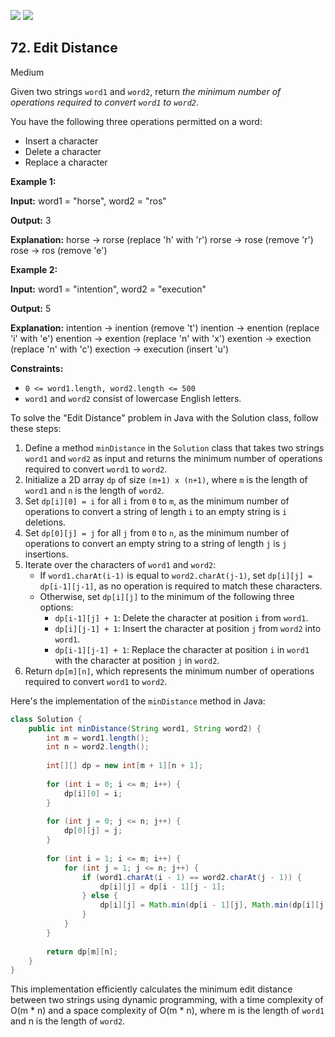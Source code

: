[![](https://img.shields.io/github/stars/javadev/LeetCode-in-Java?label=Stars&style=flat-square)](https://github.com/javadev/LeetCode-in-Java)
[![](https://img.shields.io/github/forks/javadev/LeetCode-in-Java?label=Fork%20me%20on%20GitHub%20&style=flat-square)](https://github.com/javadev/LeetCode-in-Java/fork)

## 72\. Edit Distance

Medium

Given two strings `word1` and `word2`, return _the minimum number of operations required to convert `word1` to `word2`_.

You have the following three operations permitted on a word:

*   Insert a character
*   Delete a character
*   Replace a character

**Example 1:**

**Input:** word1 = "horse", word2 = "ros"

**Output:** 3

**Explanation:** horse -> rorse (replace 'h' with 'r') rorse -> rose (remove 'r') rose -> ros (remove 'e') 

**Example 2:**

**Input:** word1 = "intention", word2 = "execution"

**Output:** 5

**Explanation:** intention -> inention (remove 't') inention -> enention (replace 'i' with 'e') enention -> exention (replace 'n' with 'x') exention -> exection (replace 'n' with 'c') exection -> execution (insert 'u') 

**Constraints:**

*   `0 <= word1.length, word2.length <= 500`
*   `word1` and `word2` consist of lowercase English letters.

To solve the "Edit Distance" problem in Java with the Solution class, follow these steps:

1. Define a method `minDistance` in the `Solution` class that takes two strings `word1` and `word2` as input and returns the minimum number of operations required to convert `word1` to `word2`.
2. Initialize a 2D array `dp` of size `(m+1) x (n+1)`, where `m` is the length of `word1` and `n` is the length of `word2`.
3. Set `dp[i][0] = i` for all `i` from `0` to `m`, as the minimum number of operations to convert a string of length `i` to an empty string is `i` deletions.
4. Set `dp[0][j] = j` for all `j` from `0` to `n`, as the minimum number of operations to convert an empty string to a string of length `j` is `j` insertions.
5. Iterate over the characters of `word1` and `word2`:
   - If `word1.charAt(i-1)` is equal to `word2.charAt(j-1)`, set `dp[i][j] = dp[i-1][j-1]`, as no operation is required to match these characters.
   - Otherwise, set `dp[i][j]` to the minimum of the following three options:
     - `dp[i-1][j] + 1`: Delete the character at position `i` from `word1`.
     - `dp[i][j-1] + 1`: Insert the character at position `j` from `word2` into `word1`.
     - `dp[i-1][j-1] + 1`: Replace the character at position `i` in `word1` with the character at position `j` in `word2`.
6. Return `dp[m][n]`, which represents the minimum number of operations required to convert `word1` to `word2`.

Here's the implementation of the `minDistance` method in Java:

```java
class Solution {
    public int minDistance(String word1, String word2) {
        int m = word1.length();
        int n = word2.length();
        
        int[][] dp = new int[m + 1][n + 1];
        
        for (int i = 0; i <= m; i++) {
            dp[i][0] = i;
        }
        
        for (int j = 0; j <= n; j++) {
            dp[0][j] = j;
        }
        
        for (int i = 1; i <= m; i++) {
            for (int j = 1; j <= n; j++) {
                if (word1.charAt(i - 1) == word2.charAt(j - 1)) {
                    dp[i][j] = dp[i - 1][j - 1];
                } else {
                    dp[i][j] = Math.min(dp[i - 1][j], Math.min(dp[i][j - 1], dp[i - 1][j - 1])) + 1;
                }
            }
        }
        
        return dp[m][n];
    }
}
```

This implementation efficiently calculates the minimum edit distance between two strings using dynamic programming, with a time complexity of O(m * n) and a space complexity of O(m * n), where m is the length of `word1` and n is the length of `word2`.